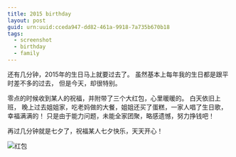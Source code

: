 ```yaml
---
title: 2015 birthday
layout: post
guid: urn:uuid:cceda947-dd82-461a-9918-7a735b670b18
tags:
  - screenshot
  - birthday
  - family
---
```


还有几分钟，2015年的生日马上就要过去了。
虽然基本上每年我的生日都是跟平时差不多的过去，
但是今天，却很特别。

零点的时候收到某人的祝福，并附带了三个大红包，心里暖暖的。
白天依旧上班，
晚上过去姐姐家，吃老妈做的大餐，姐姐还买了蛋糕，一家人唱了生日歌，
幸福满满的！
只是由于能力问题，未能全家团聚，略感遗憾，努力挣钱吧！

再过几分钟就是七夕了，祝福某人七夕快乐，天天开心！

![红包](http://7xl5ez.com1.z0.glb.clouddn.com/Screenshot_2015-08-19-23-45-21.jpeg)

